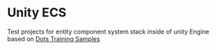 # Unity ECS

Test projects for entity component system stack inside of unity Engine based on [Dots Training Samples](https://github.com/Unity-Technologies/DOTS-training-samples)
